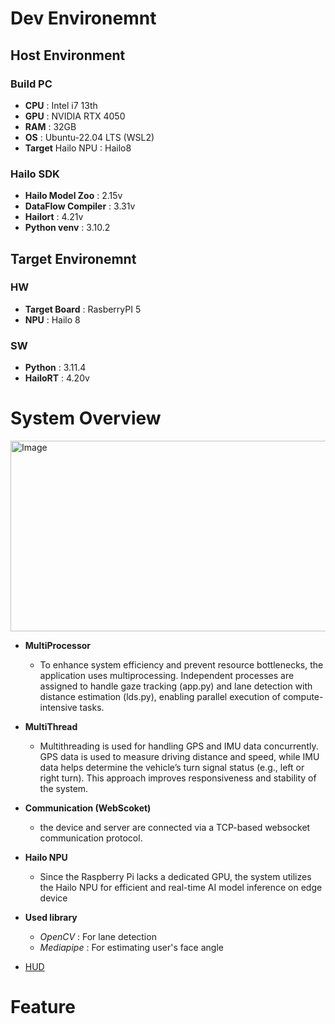 # Dev Environemnt 

## Host Environment 
### Build PC 
- **CPU** : Intel i7 13th
- **GPU** : NVIDIA RTX 4050
- **RAM** : 32GB
- **OS** : Ubuntu-22.04 LTS (WSL2)
- **Target** Hailo NPU : Hailo8  

### Hailo SDK
- **Hailo Model Zoo** : 2.15v
- **DataFlow Compiler** : 3.31v
- **Hailort** : 4.21v
- **Python venv** : 3.10.2


## Target Environemnt
### HW
- **Target Board** : RasberryPI 5
- **NPU** : Hailo 8

### SW
- **Python** : 3.11.4
- **HailoRT** : 4.20v  


# System Overview
<img width="747" height="305" alt="Image" src="https://github.com/user-attachments/assets/e801dcb8-b9e7-4b6f-a118-64af0e3e18f0" />

- **MultiProcessor**
    - To enhance system efficiency and prevent resource bottlenecks, the application uses multiprocessing. Independent processes are assigned to handle gaze tracking (app.py) and lane detection with distance estimation (lds.py), enabling parallel execution of compute-intensive tasks.

- **MultiThread**
    - Multithreading is used for handling GPS and IMU data concurrently. GPS data is used to measure driving distance and speed, while IMU data helps determine the vehicle’s turn signal status (e.g., left or right turn). This approach improves responsiveness and stability of the system.

- **Communication (WebScoket)**
  - the device and server are connected via a TCP-based websocket communication protocol.

- **Hailo NPU**
    - Since the Raspberry Pi lacks a dedicated GPU, the system utilizes the Hailo NPU for efficient and real-time AI model inference on edge device

- **Used  library**
    - *OpenCV* : For lane detection
    - *Mediapipe* : For estimating user's face angle 


- [HUD](https://github.com/Driving-Assistance-Device/HUD)

# Feature